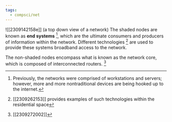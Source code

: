 ```yaml
---
tags:
  - compsci/net
---
```

![[2309142158e]] (a top down view of a network)
The shaded nodes are known as **end systems** [^1], which are the ultimate consumers and producers of information within the network. Different technologies [^2] are used to provide these systems broadband access to the network.

The non-shaded nodes encompass what is known as the network core, which is composed of interconnected routers. [^3]

[^1]: Previously, the networks were comprised of workstations and servers; however, more and more nontraditional devices are being hooked up to the internet.
[^2]: [[2309262153]] provides examples of such technologies within the residential space
[^3]: [[2309272002]] 